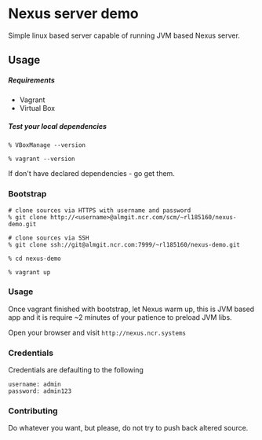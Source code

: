 # Nexus server demo

Simple linux based server capable of running JVM based Nexus server.

## Usage

##### Requirements

- Vagrant
- Virtual Box

##### Test your local dependencies

    % VBoxManage --version

    % vagrant --version

If don't have declared dependencies - go get them.    

### Bootstrap

    # clone sources via HTTPS with username and password   
    % git clone http://<username>@almgit.ncr.com/scm/~rl185160/nexus-demo.git

    # clone sources via SSH
    % git clone ssh://git@almgit.ncr.com:7999/~rl185160/nexus-demo.git

    % cd nexus-demo

    % vagrant up

### Usage

Once vagrant finished with bootstrap, let Nexus warm up, this is JVM based app
and it is require ~2 minutes of your patience to preload JVM libs.

 Open your browser and visit ```http://nexus.ncr.systems```

 ### Credentials

 Credentials are defaulting to the following

    username: admin
    password: admin123

### Contributing

Do whatever you want, but please, do not try to push back altered source.
